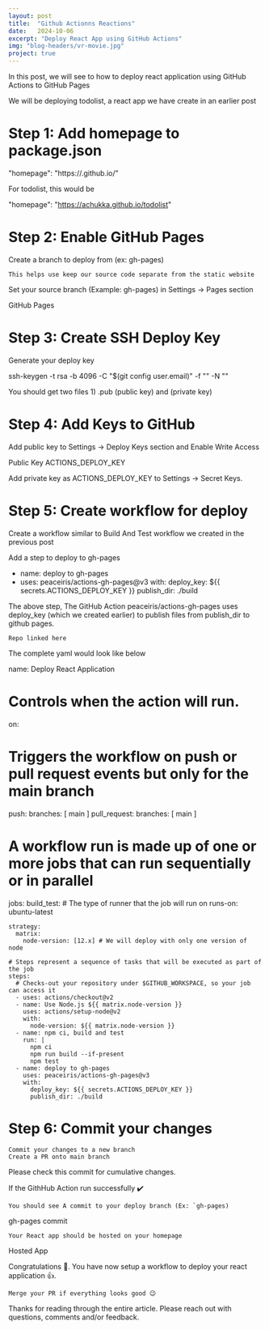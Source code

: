 ```yaml
---
layout: post
title:  "Github Actionns Reactions"
date:   2024-10-06
excerpt: "Deploy React App using GitHub Actions"
img: "blog-headers/vr-movie.jpg" 
project: true  
---
```


In this post, we will see to how to deploy react application using GitHub Actions to GitHub Pages

We will be deploying todolist, a react app we have create in an earlier post

# Step 1: Add homepage to package.json

"homepage": "https://<githubusername>.github.io/<app>"

For todolist, this would be

"homepage": "https://achukka.github.io/todolist"

# Step 2: Enable GitHub Pages

Create a branch to deploy from (ex: gh-pages)

    This helps use keep our source code separate from the static website

Set your source branch (Example: gh-pages) in Settings -> Pages section

GitHub Pages
# Step 3: Create SSH Deploy Key

Generate your deploy key

ssh-keygen -t rsa -b 4096 -C "$(git config user.email)" -f "<your-deploy-branch>" -N ""

You should get two files 1) <deploy-branch>.pub (public key) and <deploy-branch> (private key)

# Step 4: Add Keys to GitHub

Add public key to Settings -> Deploy Keys section and Enable Write Access

Public Key ACTIONS_DEPLOY_KEY

Add private key as ACTIONS_DEPLOY_KEY to Settings -> Secret Keys.

# Step 5: Create workflow for deploy

Create a workflow similar to Build And Test workflow we created in the previous post

Add a step to deploy to gh-pages

- name: deploy to gh-pages
- uses: peaceiris/actions-gh-pages@v3
with:
    deploy_key: ${{ secrets.ACTIONS_DEPLOY_KEY }}
    publish_dir: ./build

The above step, The GitHub Action peaceiris/actions-gh-pages uses deploy_key (which we created earlier) to publish files from publish_dir to github pages.

    Repo linked here

The complete yaml would look like below

name: Deploy React Application

# Controls when the action will run. 
on:
  # Triggers the workflow on push or pull request events but only for the main branch
  push:
    branches: [ main ]
  pull_request:
    branches: [ main ]

# A workflow run is made up of one or more jobs that can run sequentially or in parallel
jobs:
  build_test:
    # The type of runner that the job will run on
    runs-on: ubuntu-latest

    strategy:
      matrix:
        node-version: [12.x] # We will deploy with only one version of node  

    # Steps represent a sequence of tasks that will be executed as part of the job
    steps:
      # Checks-out your repository under $GITHUB_WORKSPACE, so your job can access it
      - uses: actions/checkout@v2
      - name: Use Node.js ${{ matrix.node-version }}
        uses: actions/setup-node@v2
        with:
          node-version: ${{ matrix.node-version }}
      - name: npm ci, build and test
        run: |
          npm ci
          npm run build --if-present
          npm test      
      - name: deploy to gh-pages
        uses: peaceiris/actions-gh-pages@v3
        with:
          deploy_key: ${{ secrets.ACTIONS_DEPLOY_KEY }}
          publish_dir: ./build          

# Step 6: Commit your changes

    Commit your changes to a new branch
    Create a PR onto main branch

Please check this commit for cumulative changes.

If the GithHub Action run successfully ✔️

    You should see A commit to your deploy branch (Ex: `gh-pages)

gh-pages commit

    Your React app should be hosted on your homepage

Hosted App

Congratulations 👏. You have now setup a workflow to deploy your react application 👍.

    Merge your PR if everything looks good 😉

Thanks for reading through the entire article. Please reach out with questions, comments and/or feedback.